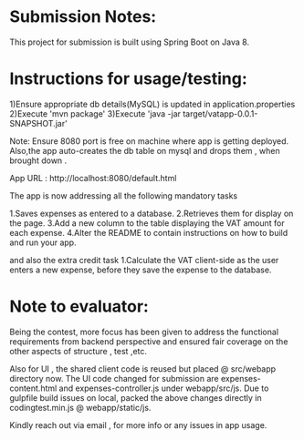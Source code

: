 Submission Notes:
=================
This project for submission is built using Spring Boot on Java 8.

Instructions for usage/testing: 
===============================
1)Ensure appropriate db details(MySQL) is updated in application.properties 
2)Execute 'mvn package' 
3)Execute 'java -jar target/vatapp-0.0.1-SNAPSHOT.jar'

Note: Ensure 8080 port is free on machine where app is getting deployed. 
Also,the app auto-creates the db table on mysql and drops them , when brought down .

App URL :  http://localhost:8080/default.html

The app is now addressing all the following mandatory tasks 

1.Saves expenses as entered to a database.
2.Retrieves them for display on the page. 
3.Add a new column to the table displaying the VAT amount for each expense.
4.Alter the README to contain instructions on how to build and run your app.

and also the extra credit task
1.Calculate the VAT client-side as the user enters a new expense, before they save the expense to the database.


Note to evaluator:
==================
Being the contest, more focus has been given to address the functional requirements from backend perspective
and ensured fair coverage on the other aspects of structure , test ,etc.

Also for UI , the shared client code is reused but placed @ src/webapp directory now.
The UI code changed for submission are expenses-content.html and expenses-controller.js under webapp/src/js.
Due to gulpfile build issues on local, packed the above changes directly in codingtest.min.js @ webapp/static/js.

Kindly reach out via email , for more info or any issues in app usage.